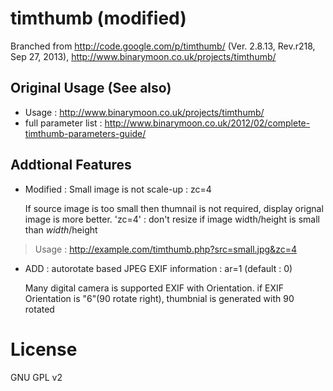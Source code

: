 timthumb (modified)
========
Branched from <http://code.google.com/p/timthumb/> (Ver. 2.8.13, Rev.r218, Sep 27, 2013), <http://www.binarymoon.co.uk/projects/timthumb/>

Original Usage (See also)
----------
- Usage : <http://www.binarymoon.co.uk/projects/timthumb/>
- full parameter list : <http://www.binarymoon.co.uk/2012/02/complete-timthumb-parameters-guide/>

Addtional Features
-----------
* Modified : Small image is not scale-up : zc=4

  If source image is too small then thumnail is not required, display orignal image is more better.
'zc=4' : don't resize if image width/height is small than $width/$height
> Usage : http://example.com/timthumb.php?src=small.jpg&zc=4


* ADD : autorotate based JPEG EXIF information : ar=1 (default : 0)

  Many digital camera is supported EXIF with Orientation. if EXIF Orientation is "6"(90 rotate right), thumbnial is generated with 90 rotated

License
============
GNU GPL v2
